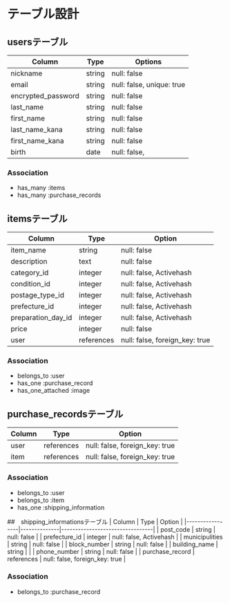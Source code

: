 # テーブル設計

## usersテーブル
| Column                 | Type      | Options                    | 
|------------------------|-----------|----------------------------|
| nickname               | string    | null: false                |
| email                  | string    | null: false, unique: true  |
| encrypted_password     | string    | null: false                |
| last_name              | string    | null: false                |
| first_name             | string    |  null: false                |
| last_name_kana         | string    | null: false                |
| first_name_kana        | string    | null: false                |
| birth                  | date      | null: false,               |

### Association 
- has_many :items
- has_many :purchase_records


## itemsテーブル
| Column              | Type        | Option                          |
|---------------------|-------------|---------------------------------|
| item_name           | string      | null: false                     |
| description         | text        | null: false                     |
| category_id         | integer     | null: false, Activehash         |
| condition_id        | integer     | null: false, Activehash         |
| postage_type_id     | integer     | null: false, Activehash         |
| prefecture_id       | integer     | null: false, Activehash         |
| preparation_day_id  | integer     | null: false, Activehash         |
| price               | integer     | null: false                     |
| user                | references  | null: false, foreign_key: true  |

### Association
- belongs_to :user
- has_one :purchase_record
- has_one_attached :image


## purchase_recordsテーブル
|Column   | Type         | Option                          |
|---------|--------------|---------------------------------|
| user    | references   | null: false, foreign_key: true  |
| item    | references   | null: false, foreign_key: true  |

### Association
- belongs_to :user
- belongs_to :item
- has_one :shipping_information


##　shipping_informationsテーブル
| Column          | Type         | Option                          |
|-----------------|--------------|---------------------------------|
| post_code       | string       | null: false                     | 
| prefecture_id   | integer      | null: false, Activehash         | 
| municipulities  | string       | null: false                     | 
| block_number    | string       | null: false                     |
| building_name   | string       |                                 |
| phone_number    | string       | null: false                     |
| purchase_record | references   | null: false, foreign_key: true  |

### Association
- belongs_to :purchase_record
